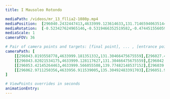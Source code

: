 ```yaml
---
title: I Mausoleo Rotondo

mediaPath: /videos/mr_13_fllia2-1080p.mp4
mediaPosition:  [296040.2432447413,4633999.123614633,131.71465940635144]
mediaRotation:  [-0.523427624965146,-0.5319466352519582,-0.47445155605959166,-0.4668533170280562]
mediaScale: 1
cameraFOV: 36

# Pair of camera points and targets: [final point], ... , [entrance point]
cameraPath: [
    [[296043.8193558778,4633999.181351332,131.30466475675559],[296027.428846502,4633998.916724797,133.18380690074477]],
    [[296043.82021534175,4633999.128117627,131.30466475675559],[296042.2061256712,4633999.102057977,131.48971720720232]],
    [[296053.42145264463,4633999.566055508,139.77482148537152],[296039.86874020024,4633999.02307149,133.72902511468592]],
    [[296062.9711250356,4633956.911539005,135.30492483391703],[296051.9874058906,4633969.128696553,133.77228815563413]]
]

# ViewPoints overrides in seconds
animationEntry:
---
```

